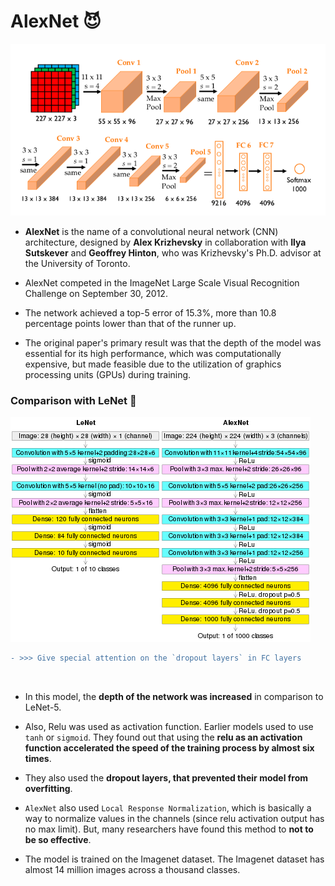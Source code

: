 # AlexNet 😈

![alexnet](../00_assets/alexnet.png)

- **AlexNet** is the name of a convolutional neural network (CNN) architecture, designed by **Alex Krizhevsky** in collaboration with **Ilya Sutskever** and **Geoffrey Hinton**, who was Krizhevsky's Ph.D. advisor at the University of Toronto.

- AlexNet competed in the ImageNet Large Scale Visual Recognition Challenge on September 30, 2012.

- The network achieved a top-5 error of 15.3%, more than 10.8 percentage points lower than that of the runner up.

- The original paper's primary result was that the depth of the model was essential for its high performance, which was computationally expensive, but made feasible due to the utilization of graphics processing units (GPUs) during training.

### Comparison with LeNet 🤭

![LeNet Vs AlexNet](../00_assets/Comparison_image_neural_networks.svg.png)

```diff
- >>> Give special attention on the `dropout layers` in FC layers
```

<br/>

- In this model, the **depth of the network was increased** in comparison to LeNet-5.
- Also, Relu was used as activation function. Earlier models used to use `tanh` or `sigmoid`. They found out that using the **relu as an activation function accelerated the speed of the training process by almost six times**. 

- They also used the **dropout layers, that prevented their model from overfitting**.

- `AlexNet` also used `Local Response Normalization`, which is basically a way to normalize values in the channels (since relu activation output has no max limit). But, many researchers have found this method to **not to be so effective**.

- The model is trained on the Imagenet dataset. The Imagenet dataset has almost 14 million images across a thousand classes.
